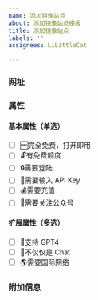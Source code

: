 ```yaml
---
name: 添加镜像站点
about: 添加镜像站点模板
title: 添加镜像站点
labels: ''
assignees: LiLittleCat

---
```


### 网址


### 属性

<!-- 将 [ ] 改为 [x] 即为选中 -->

#### 基本属性（单选）
- [ ] 🆓完全免费，打开即用
- [ ] 🔓有免费额度
- [ ] 🔒需要登陆
- [ ] 🔑需要输入 API Key
- [ ] 💰需要充值
- [ ] 👀需要关注公众号
#### 扩展属性（多选）
- [ ] 💪支持 GPT4
- [ ] 🧰不仅仅是 Chat
- [ ] 🌎需要国际网络

### 附加信息
